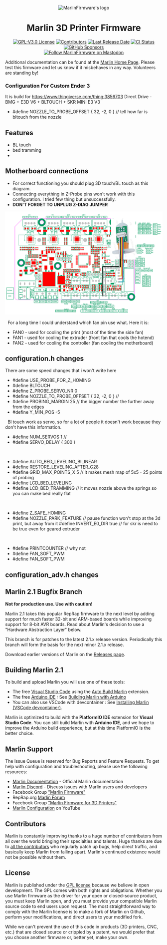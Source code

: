 <p align="center"><img src="buildroot/share/pixmaps/logo/marlin-outrun-nf-500.png" height="250" alt="MarlinFirmware's logo" /></p>

<h1 align="center">Marlin 3D Printer Firmware</h1>

<p align="center">
    <a href="/LICENSE"><img alt="GPL-V3.0 License" src="https://img.shields.io/github/license/marlinfirmware/marlin.svg"></a>
    <a href="https://github.com/MarlinFirmware/Marlin/graphs/contributors"><img alt="Contributors" src="https://img.shields.io/github/contributors/marlinfirmware/marlin.svg"></a>
    <a href="https://github.com/MarlinFirmware/Marlin/releases"><img alt="Last Release Date" src="https://img.shields.io/github/release-date/MarlinFirmware/Marlin"></a>
    <a href="https://github.com/MarlinFirmware/Marlin/actions"><img alt="CI Status" src="https://github.com/MarlinFirmware/Marlin/actions/workflows/test-builds.yml/badge.svg"></a>
    <a href="https://github.com/sponsors/thinkyhead"><img alt="GitHub Sponsors" src="https://img.shields.io/github/sponsors/thinkyhead?color=db61a2"></a>
    <br />
    <a href="https://fosstodon.org/@marlinfirmware"><img alt="Follow MarlinFirmware on Mastodon" src="https://img.shields.io/mastodon/follow/109450200866020466?domain=https%3A%2F%2Ffosstodon.org&logoColor=%2300B&style=social"></a>
</p>

Additional documentation can be found at the [Marlin Home Page](https://marlinfw.org/).
Please test this firmware and let us know if it misbehaves in any way. Volunteers are standing by!

### Configuration For Custom Ender 3
It is build for https://www.thingiverse.com/thing:3856703
Direct Drive - BMG + E3D V6 + BLTOUCH + SKR MINI E3 V3
&nbsp;
- #define NOZZLE_TO_PROBE_OFFSET { 32, -2, 0 } // tell how far is bltouch from the nozzle

## Features
- BL touch
- bed tramming
- 


## Motherboard connections
- For correct functioning you should plug 3D touch/BL touch as this diagram.
- Connecting everything in Z-Probe pins won't work with this configuration. I tried few thing but unsuccessfully.
- __DON'T FORGET TO UNPLUG Z-DIAG JUMPER__
<p align="center"> <img src="bl_touch.png"> </p>

&nbsp;
For a long time I could understand which fan pin use what. Here it is:
- FAN0 - used for cooling the print (most of the time the side fan)
- FAN1 - used for cooling the extruder (front fan that cools the hotend)
- FAN2 - used for cooling the controller (fan cooling the motherboard)



## configuration.h changes
There are some speed changes that i won't write here
- #define USE_PROBE_FOR_Z_HOMING
- #define BLTOUCH
- #define Z_PROBE_SERVO_NR 0
- #define NOZZLE_TO_PROBE_OFFSET { 32, -2, 0 } // 
- #define PROBING_MARGIN 25 // the bigger number the further away from the edges
- #define Y_MIN_POS -5

&nbsp;
Bl touch work as servo, so for a lot of people it doesn't work because they don't have this information.

- #define NUM_SERVOS 1 //
- #define SERVO_DELAY { 300 }

&nbsp;
- #define AUTO_BED_LEVELING_BILINEAR
- #define RESTORE_LEVELING_AFTER_G28
- #define GRID_MAX_POINTS_X 5 // it makes mesh map of 5x5 - 25 points of probing
- #define LCD_BED_LEVELING
- #define LCD_BED_TRAMMING // it moves nozzle above the springs so you can make bed really flat

&nbsp;
- #define Z_SAFE_HOMING
- #define NOZZLE_PARK_FEATURE // pause function won't stop at the 3d print, but away from it
#define INVERT_E0_DIR true // for skr is need to be true even for geared extruder

&nbsp;
- #define PRINTCOUNTER // why not
- #define FAN_SOFT_PWM
- #define FAN_SOFT_PWM

## configuration_adv.h changes


## Marlin 2.1 Bugfix Branch

__Not for production use. Use with caution!__

Marlin 2.1 takes this popular RepRap firmware to the next level by adding support for much faster 32-bit and ARM-based boards while improving support for 8-bit AVR boards. Read about Marlin's decision to use a "Hardware Abstraction Layer" below.

This branch is for patches to the latest 2.1.x release version. Periodically this branch will form the basis for the next minor 2.1.x release.

Download earlier versions of Marlin on the [Releases page](https://github.com/MarlinFirmware/Marlin/releases).


## Building Marlin 2.1

To build and upload Marlin you will use one of these tools:

- The free [Visual Studio Code](https://code.visualstudio.com/download) using the [Auto Build Marlin](https://marlinfw.org/docs/basics/auto_build_marlin.html) extension.
- The free [Arduino IDE](https://www.arduino.cc/en/main/software) : See [Building Marlin with Arduino](https://marlinfw.org/docs/basics/install_arduino.html)
- You can also use VSCode with devcontainer : See [Installing Marlin (VSCode devcontainer)](http://marlinfw.org/docs/basics/install_devcontainer_vscode.html).

Marlin is optimized to build with the **PlatformIO IDE** extension for **Visual Studio Code**. You can still build Marlin with **Arduino IDE**, and we hope to improve the Arduino build experience, but at this time PlatformIO is the better choice.

## Marlin Support

The Issue Queue is reserved for Bug Reports and Feature Requests. To get help with configuration and troubleshooting, please use the following resources:

- [Marlin Documentation](https://marlinfw.org) - Official Marlin documentation
- [Marlin Discord](https://discord.gg/n5NJ59y) - Discuss issues with Marlin users and developers
- Facebook Group ["Marlin Firmware"](https://www.facebook.com/groups/1049718498464482/)
- RepRap.org [Marlin Forum](https://forums.reprap.org/list.php?415)
- Facebook Group ["Marlin Firmware for 3D Printers"](https://www.facebook.com/groups/3Dtechtalk/)
- [Marlin Configuration](https://www.youtube.com/results?search_query=marlin+configuration) on YouTube

## Contributors

Marlin is constantly improving thanks to a huge number of contributors from all over the world bringing their specialties and talents. Huge thanks are due to [all the contributors](https://github.com/MarlinFirmware/Marlin/graphs/contributors) who regularly patch up bugs, help direct traffic, and basically keep Marlin from falling apart. Marlin's continued existence would not be possible without them.

## License

Marlin is published under the [GPL license](/LICENSE) because we believe in open development. The GPL comes with both rights and obligations. Whether you use Marlin firmware as the driver for your open or closed-source product, you must keep Marlin open, and you must provide your compatible Marlin source code to end users upon request. The most straightforward way to comply with the Marlin license is to make a fork of Marlin on Github, perform your modifications, and direct users to your modified fork.

While we can't prevent the use of this code in products (3D printers, CNC, etc.) that are closed source or crippled by a patent, we would prefer that you choose another firmware or, better yet, make your own.
